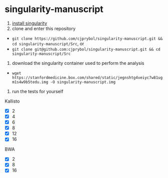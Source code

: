 # singularity-manuscript

1. [install singularity](http://singularity.lbl.gov/#install)
1. clone and enter this repository
  - `git clone https://github.com/cjprybol/singularity-manuscript.git && cd singularity-manuscript/Src`, or
  - `git clone git@github.com:cjprybol/singularity-manuscript.git && cd singularity-manuscript/Src`
1. download the singularity container used to perform the analysis
  - `wget https://stanfordmedicine.box.com/shared/static/jegnshtg4veiyc7w81ugm1s4w9b5tedu.img -O singularity-manuscript.img`
1. run the tests for yourself

Kallisto
- [X] 2
- [X] 4
- [X] 6
- [X] 8
- [X] 12
- [X] 16

BWA
- [X] 2
- [X] 8
- [X] 16
